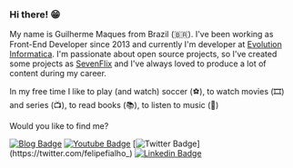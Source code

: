 ### Hi there! 😁

My name is Guilherme Maques from Brazil (🇧🇷). I've been working as Front-End Developer since 2013 and currently I'm developer at [Evolution Informatica](https://evolutioninformatica.com.br). I'm passionate about open source projects, so I've created some projects as [SevenFlix](https://github.com/slayonthunder/sevenflix/tree/master/seven-flix) and I've always loved to produce a lot of content during my career.

In my free time I like to play (and watch) soccer (⚽️), to watch movies (🎞️) and series (📺), to read books (📚), to listen to music (🎵)

Would you like to find me?

[![Blog Badge](https://img.shields.io/badge/Blog-guilhermemarques)](https://)
[![Youtube Badge](https://img.shields.io/badge/-Youtube-FF0000?style=flat-square&labelColor=FF0000&logo=youtube&logoColor=white&link=https://youtube.com/c/FelipeFialhoDev)](https://youtube.com/)
[![Twitter Badge](https://img.shields.io/badge/-Twitter-1ca0f1?style=flat-square&labelColor=1ca0f1&logo=twitter&logoColor=white&link=https://twitter.com/felipefialho_)](https://twitter.com/felipefialho_)
[![Linkedin Badge](https://img.shields.io/badge/-LinkedIn-blue?style=flat-square&logo=Linkedin&logoColor=white&link=https://www.linkedin.com/in/guilherme-d-486888167/)](https://www.linkedin.com/in/guilherme-d-486888167/)
